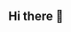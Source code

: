 ## Hi there 👋

<!--
**Pepoca80/Pepoca80** is a ✨ _special_ ✨ repository because its `README.md` (this file) appears on your GitHub profile.

Here are some ideas to get you started:

- 🔭 Procurando Trabalho
- 🌱 Aprendendo C, C++, C#, Python e Java
- 👯 I’m looking to collaborate on ...
- 🤔 I’m looking for help with ...
- 💬 Ask me about ...
- 📫 How to reach me: ...
- 😄 Pronomes: Rock/Roll
- ⚡ Fun fact: Platina 3 no Rocket League (Rumo Dimas)

